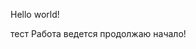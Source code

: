 Hello world!
<!---
sonofmother739/sonofmother739 is a ✨ special ✨ repository because its `README.md` (this file) appears on your GitHub profile.
You can click the Preview link to take a look at your changes.
--->

тест
Работа ведется
продолжаю начало!
